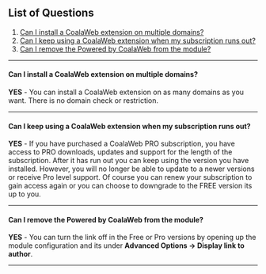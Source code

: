 ## List of Questions
1.  [Can I install a CoalaWeb extension on multiple domains?](#q1)
2.  [Can I keep using a CoalaWeb extension when my subscription runs out?](#q2)
3.  [Can I remove the Powered by CoalaWeb from the module?](#q3)

***

#### <a name="q1"></a>Can I install a CoalaWeb extension on multiple domains?

**YES** - You can install a CoalaWeb extension on as many domains as you want. There is no domain check or restriction.

***

#### <a name="q2"></a>Can I keep using a CoalaWeb extension when my subscription runs out?

**YES** - If you have purchased a CoalaWeb PRO subscription, you have access to PRO downloads, updates and support for the length of the subscription. After it has run out you can keep using the version you have installed. However, you will no longer be able to update to a newer versions or receive Pro level support. Of course you can renew your subscription to gain access again or you can choose to downgrade to the FREE version its up to you.</p>

***

#### <a name="q3"></a>Can I remove the Powered by CoalaWeb from the module?

**YES** - You can turn the link off in the Free or Pro versions by opening up the module configuration and its under **Advanced Options -> Display link to author**.

***
